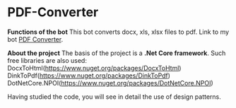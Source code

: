 <h1>PDF-Converter</h1>
<b>Functions of the bot</b> 
This bot converts docx, xls, xlsx files to pdf.
Link to my bot <a href ="https://telegram.me/PDFileBot">PDF Converter<a>.

<b>About the project</b>
The basis of the project is a <b>.Net Core framework</b>.
Such free libraries are also used:
DocxToHtml(https://www.nuget.org/packages/DocxToHtml)
DinkToPdf(https://www.nuget.org/packages/DinkToPdf)
DotNetCore.NPOI(https://www.nuget.org/packages/DotNetCore.NPOI)

Having studied the code, you will see in detail the use of design patterns.
